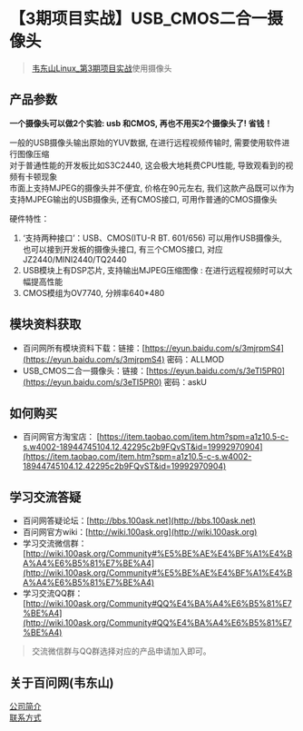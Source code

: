 # 【3期项目实战】USB_CMOS二合一摄像头
> [韦东山Linux_第3期项目实战](http://weidongshan.gitee.io/informationdownloadcenter/documentation/videos_tutorial/embedded_linux/phase3.html)使用摄像头

## 产品参数
**一个摄像头可以做2个实验: usb 和CMOS, 再也不用买2个摄像头了! 省钱！** <br>

一般的USB摄像头输出原始的YUV数据, 在进行远程视频传输时, 需要使用软件进行图像压缩 <br>
对于普通性能的开发板比如S3C2440, 这会极大地耗费CPU性能, 导致观看到的视频有卡顿现象 <br>
市面上支持MJPEG的摄像头并不便宜, 价格在90元左右, 我们这款产品既可以作为支持MJPEG输出的USB摄像头, 还有CMOS接口, 可用作普通的CMOS摄像头 <br>

硬件特性：

1. ‘支持两种接口’：USB、CMOS(ITU-R BT. 601/656)
   可以用作USB摄像头, <br>
   也可以接到开发板的摄像头接口, 有三个CMOS接口, 对应JZ2440/MINI2440/TQ2440  <br>
2. USB模块上有DSP芯片, 支持输出MJPEG压缩图像 : 在进行远程视频时可以大幅提高性能
3. CMOS模组为OV7740, 分辨率640*480

## 模块资料获取
- 百问网所有模块资料下载：链接：[https://eyun.baidu.com/s/3mjrpmS4](https://eyun.baidu.com/s/3mjrpmS4) 密码：ALLMOD
- USB_CMOS二合一摄像头：链接：[https://eyun.baidu.com/s/3eTI5PR0](https://eyun.baidu.com/s/3eTI5PR0) 密码：askU

## 如何购买
- 百问网官方淘宝店： [https://item.taobao.com/item.htm?spm=a1z10.5-c-s.w4002-18944745104.12.42295c2b9FQvST&id=19992970904](https://item.taobao.com/item.htm?spm=a1z10.5-c-s.w4002-18944745104.12.42295c2b9FQvST&id=19992970904)

## 学习交流答疑
- 百问网答疑论坛：[http://bbs.100ask.net](http://bbs.100ask.net)
- 百问网官方wiki：[http://wiki.100ask.org](http://wiki.100ask.org)
- 学习交流微信群：[http://wiki.100ask.org/Community#%E5%BE%AE%E4%BF%A1%E4%BA%A4%E6%B5%81%E7%BE%A4](http://wiki.100ask.org/Community#%E5%BE%AE%E4%BF%A1%E4%BA%A4%E6%B5%81%E7%BE%A4)
- 学习交流QQ群：  [http://wiki.100ask.org/Community#QQ%E4%BA%A4%E6%B5%81%E7%BE%A4](http://wiki.100ask.org/Community#QQ%E4%BA%A4%E6%B5%81%E7%BE%A4)

> 交流微信群与QQ群选择对应的产品申请加入即可。

## 关于百问网(韦东山)
[公司简介](http://weidongshan.gitee.io/informationdownloadcenter/documentation/AboutUs/aboutus.html)  <br>
[联系方式](http://weidongshan.gitee.io/informationdownloadcenter/documentation/AboutUs/aboutus.html#id2)
